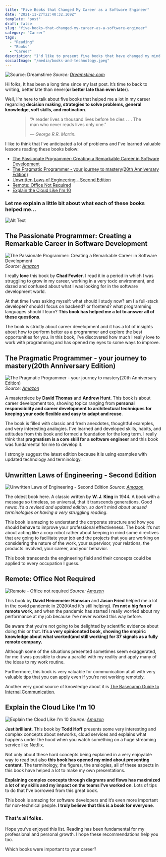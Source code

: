 ```yaml
---
title: "Five Books that Changed My Career as a Software Engineer"
date: "2021-11-27T22:40:32.169Z"
template: "post"
draft: false
slug: "five-books-that-changed-my-career-as-a-software-engineer"
category: "Carrer"
tags:
  - "Reading"
  - "Books"
  - "Career"
description: "I'd like to present five books that have changed my mind about software development showing me lots of concepts, techniques and tips. Let's see them and why I think they were so valuable to me"
socialImage: "/media/books-and-technology.jpeg"
---
```


![Source: Dreamstime](/media/books-and-technology.jpeg)
*Source: [Dreamstime.com](https://www.dreamstime.com/dictionary-modern-library-web-archive-literature-digital-culture-vector-people-reading-books-using-technology-image137941857)*

Hi folks, It has been a long time since my last post. It’s time to back to writing, better late than never(**or better late than even later**).

Well, I’m here to talk about five books that helped me a lot in my career regarding **decision making, strategies to solve problems, general knowledge, soft skills, and motivation**. 

<figure>
	<blockquote>
		<p>“A reader lives a thousand lives before he dies . . . The man who never reads lives only one.”</p>
		<footer>
			<cite>— George R.R. Martin.</cite>
		</footer>
	</blockquote>
</figure>

I like to think that I’ve anticipated a lot of problems and I've learned valuable lessons reading these books below:

- [The Passionate Programmer: Creating a Remarkable Career in Software Development](#the-passionate-programmer-creating-a-remarkable-career-in-software-development)
- [The Pragmatic Programmer - your journey to mastery(20th Anniversary Edition)](#the-pragmatic-programmer---your-journey-to-mastery(20th-anniversary-edition))
- [Unwritten Laws of Engineering - Second Edition](#unwritten-laws-of-engineering---second-edition)
- [Remote: Office Not Required](#remote-office-not-required)
- [Explain the Cloud Like I'm 10](#explain-the-cloud-like-im-10)

### Let me explain a little bit about what each of these books helped me...

![Alt Text](https://media.giphy.com/media/XoW4aVP3LhBaoB7FuJ/giphy.gif)


## The Passionate Programmer: Creating a Remarkable Career in Software Development

![The Passionate Programmer: Creating a Remarkable Career in Software Development](/media/the-passionate-programmer(cover).jpg)
*Source: [Amazon](https://images.app.goo.gl/Ya2PZMqa3n9NNzbE8)*


I really **love** this book by **Chad Fowler**. I read it in a period in which I was struggling to grow in my career, working in a very toxic environment, and dazed and confused about what I was looking for in the software development world. 

At that time I was asking myself: what should I study now? am I a full-stack developer? should I focus on backend? or frontend? what programming languages should I learn? **This book has helped me a lot to answer all of these questions**.

The book is strictly about career development and it has a lot of insights about how to perform better as a programmer and explore the best opportunities for you. In this book, I’ve discovered how much I really love to work with programming and has opened my eyes to some ways to improve.

## The Pragmatic Programmer - your journey to mastery(20th Anniversary Edition)

![The Pragmatic Programmer - your journey to mastery(20th Anniversary Edition)](/media/the-pragmatic-programmer-your-journey-to-mastery.jpg)
*Source: [Amazon](https://images.app.goo.gl/iZCcYsJFcKYTujMF8)*

A masterpiece by **David Thomas** and **Andrew Hunt**. This book is about career development too, showing topics ranging from **personal responsibility and career development to architectural techniques for keeping your code flexible and easy to adapt and reuse**.

The book is filled with classic and fresh anecdotes, thoughtful examples, and very interesting analogies. I’ve learned and developed skills, habits, and attitudes from this book and formed a foundation for the long term. I really think that **pragmatism is a core skill for a software engineer** and this book was fundamental for me to develop it.

I strongly suggest the latest edition because it is using examples with updated technology and terminology.

##  Unwritten Laws of Engineering - Second Edition

![Unwritten Laws of Engineering - Second Edition](/media/the-unwritten-laws-of-engineering(cover).jpg)
*Source: [Amazon](https://images.app.goo.gl/SEVHbuMCVc4wPabb8)*

The oldest book here. A classic written by **W. J. King** in 1944. A book with a message so timeless, so universal, that it transcends generations. Good news: *it’s a revised and updated edition, so don't mind about unused terminologies or having a very struggling reading*.

This book is amazing to understand the corporate structure and how you should behave to improve your professional effectiveness. The book it’s not about acting like a corp robot rather about keeping in mind some directives that are going to facilitate your job and the projects that you are working on considering the nature of the work, your supervisor, your relations, the products involved, your career, and your behavior.

This book transcends the engineering field and their concepts could be applied to every occupation I guess. 
## Remote: Office Not Required
![Remote - Office not required](/media/remote-office-not-required(cover).jpg)
*Source: [Amazon](https://images.app.goo.gl/4kufdZp5Cc8Kf45H6)*

This book by **David Heinemeier Hansson** and **Jason Fried** helped me a lot in the covid pandemic in 2020(And it's still helping). **I’m not a big fan of remote work**, and when the pandemic has started I really worried about my performance at my job because I’ve never worked this way before. 

Be aware that you’re not going to be delighted by scientific evidence about doing this or that. **It’s a very opinionated book, showing the empiric knowledge about what worked(and still working) for 37 signals as a fully remote company.** 

Although some of the situations presented sometimes seem exaggerated, for me it was possible to draw a parallel with my reality and apply many of the ideas to my work routine.

Furthermore, this book is very valuable for communication at all with very valuable tips that you can apply even if you're not working remotely. 

Another very good source of knowledge about it is [The Basecamp Guide to Internal Communication](https://basecamp.com/guides/how-we-communicate).  

## Explain the Cloud Like I'm 10
![Explain the Cloud Like I'm 10](/media/explain-cloud-like-im-10-years-old.jpg)
*Source: [Amazon](https://images.app.goo.gl/9U4JUST45LGj2rhX8)*

**Just brilliant**. This book by **Todd Hoff** presents some very interesting and complex concepts about networks, cloud services and explains what happens under the hood when you watch something on a huge streaming service like Netflix.

Not only about these hard concepts being explained in a very enjoyable way to read but also **this book has opened my mind about presenting content**. The terminology, the figures, the analogies, all of these aspects in this book have helped a lot to make my own presentations. 

**Explaining complex concepts through diagrams and flows has maximized a lot of my skills and my impact on the teams I’ve worked on**. Lots of tips to do that I've borrowed from this great book.

This book is amazing for software developers and it’s even more important for non-technical people. **I truly believe that this is a book for everyone**. 

### **That's all folks**. 

Hope you’ve enjoyed this list. Reading has been fundamental for my professional and personal growth. I hope these recommendations help you too.

Which books were important to your career?
